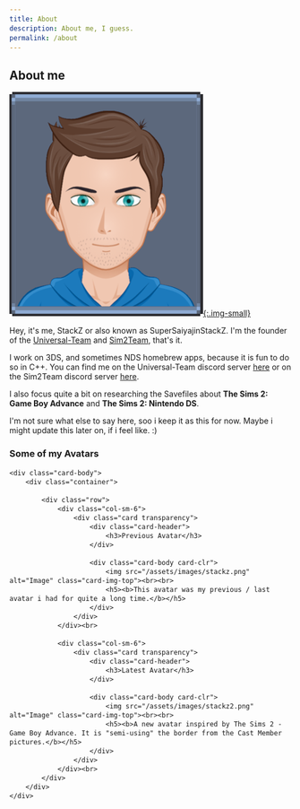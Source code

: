 ```yaml
---
title: About
description: About me, I guess.
permalink: /about
---
```


## About me
[![StackZ-Avatar-Image](/assets/images/stackz2.png){:.img-small}](/assets/images/stackz2.png)

Hey, it's me, StackZ or also known as SuperSaiyajinStackZ. I'm the founder of the [Universal-Team](https://github.com/Universal-Team) and [Sim2Team](https://github.com/Sim2Team), that's it.

I work on 3DS, and sometimes NDS homebrew apps, because it is fun to do so in C++. You can find me on the Universal-Team discord server [here](https://universal-team.net/discord) or on the Sim2Team discord server [here](https://discord.gg/dqfrTaerB6).

I also focus quite a bit on researching the Savefiles about **The Sims 2: Game Boy Advance** and **The Sims 2: Nintendo DS**.

I'm not sure what else to say here, soo i keep it as this for now. Maybe i might update this later on, if i feel like. :)


<div class="card">
	<div class="card-header">
		<h3>Some of my Avatars</h3>
	</div>

	<div class="card-body">
		<div class="container">

			<div class="row">
				<div class="col-sm-6">
					<div class="card transparency">
						<div class="card-header">
							<h3>Previous Avatar</h3>
						</div>

						<div class="card-body card-clr">
							<img src="/assets/images/stackz.png" alt="Image" class="card-img-top"><br><br>
							<h5><b>This avatar was my previous / last avatar i had for quite a long time.</b></h5>
						</div>
					</div>
				</div><br>

				<div class="col-sm-6">
					<div class="card transparency">
						<div class="card-header">
							<h3>Latest Avatar</h3>
						</div>

						<div class="card-body card-clr">
							<img src="/assets/images/stackz2.png" alt="Image" class="card-img-top"><br><br>
							<h5><b>A new avatar inspired by The Sims 2 - Game Boy Advance. It is "semi-using" the border from the Cast Member pictures.</b></h5>
						</div>
					</div>
				</div><br>
			</div>
		</div>
	</div>
</div><br>
